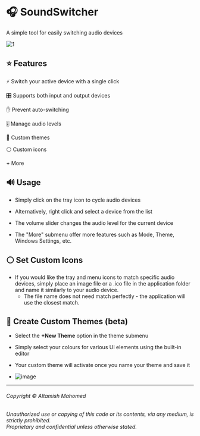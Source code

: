 # 🎧 SoundSwitcher

A simple tool for easily switching audio devices

![1](https://github.com/creepyLANguy/SoundSwitcher/assets/28150772/d198c730-2332-4ee8-8a3d-ec73303677c8)

## ⭐ Features

⚡ Switch your active device with a single click  

🎛 Supports both input and output devices  

✋ Prevent auto-switching  

🎚 Manage audio levels  

🎨 Custom themes  

⚪ Custom icons  

**+** More  

## 🔊 Usage
- Simply click on the tray icon to cycle audio devices  

- Alternatively, right click and select a device from the list  

- The volume slider changes the audio level for the current device  

- The "More" submenu offer more features such as Mode, Theme, Windows Settings, etc.  

## ⚪ Set Custom Icons

- If you would like the tray and menu icons to match specific audio devices, simply place an image file or a .ico file in the application folder and name it similarly to your audio device.
  - The file name does not need match perfectly - the application will use the closest match. 

## 🎨 Create Custom Themes (beta)
- Select the **+New Theme** option in the theme submenu  

- Simply select your colours for various UI elements using the built-in editor  

- Your custom theme will activate once you name your theme and save it  

- ![image](https://github.com/creepyLANguy/SoundSwitcher/assets/28150772/02b3fdeb-11f3-46a3-a426-31b5cb8a0da3)  

---
###### Copyright © Altamish Mahomed
_Unauthorized use or copying of this code or its contents, via any medium, is strictly prohibited.  
Proprietary and confidential unless otherwise stated._
